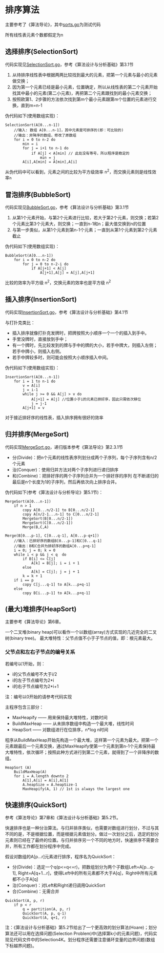 # 排序算法
主要参考了《算法导论》，其中[sorts.go](sorts.go)为测试代码

所有线性表元素个数都假定为n

## 选择排序(SelectionSort)

代码实现见[SelectionSort.go](sorts/SelectionSort.go)，参考《算法设计与分析基础》第3.1节

1. 从待排序线性表中根据两两比较找到最大的元素，把第一个元素与最小的元素做交换；
2. 因为第一个元素已经是最小元素，位置确定，所以从线性表的第二个元素开始找其中最小的元素(第二小元素)，再把第二个元素跟找到的最小元素交换；
3. 按照欧第1、2步骤的方法依次找到第m个最小元素跟第m个位置的元素进行交换，直到m=n-1

伪代码如下(使用数组实现)：

```
SelectionSort(A[0...n-1])
    //输入: 数组 A[0...n-1]，其中元素是可排序的(即：可比较的)
    //输出：非降序的数组，修改了原数组
    for i = 0 to n-2 do
        min = i
        for j = i+1 to n-1 do
            if A[j] < A[min] // 此处没有等号，所以程序是稳定的
                min = j
        A[i],A[min] = A[min],A[i]
```

从伪代码中可以看到，元素之间的比较为平方级效率 n<sup>2</sup>，而交换元素则是线性效率`n`

## 冒泡排序(BubbleSort)

代码实现见[BubbleSort.go](sorts/BubbleSort.go)，参考《算法设计与分析基础》第3.1节

1. 从第1个元素开始，与第2个元素进行比较，若大于第2个元素，则交换；若第2个元素比第3个元素大，则交换；一直到n-1和n；最大值交换到n的位置
2. 与第一步类似，从第1个元素到第n-1个元素；一直到从第1个元素到第2个元素截止

伪代码如下(使用数组实现)：

```
BubbleSort(A[0...n-1])
    for i = 0 to n-2 do
        for j = 0 to n-2-i do
            if A[j+1] < A[j]
                A[j+1],A[j] = A[j],A[j+1]
```

比较的效率为平方级 n<sup>2</sup>，交换元素的效率也是平方级 n<sup>2</sup>

## 插入排序(InsertionSort)

代码实现[InsertionSort.go](sorts/InsertionSort.go)，参考《算法设计与分析基础》第4.1节

与打扑克类比：
* 插入排序就像打扑克发牌时，把牌按照大小顺序一个一个的插入到手中。
* 手里没牌时，直接放到手中；
* 有一个牌时，先比较发到的牌与手中的牌的大小，若手中牌大，则插入左侧；若手中牌小，则插入右侧。
* 若手中牌较多时，则可能会按照大小顺序插入中间。

伪代码如下(使用数组实现)：

```
InsertionSort(A[0...n-1])
    for i = 1 to n-1 do
        v = A[i]
        j = i-1
        while j >= 0 && A[j] > v do
            A[j+1] = A[j] //位置小于i的元素已排好序，因此只需依次移位
            j = j-1
        A[j+1] = v
```

对于接近排好序的线性表，插入排序拥有很好的效率

## 归并排序(MergeSort)

代码实现[MergeSort.go](sorts/MergeSort.go)，递归版本参考《算法导论》第2.3.1节

* 分(Divide)：把n个元素的线性表序列划分成两个子序列，每个子序列含有n/2个元素
* 治(Conquer)：使用归并方法对两个子序列进行递归排序
* 和(Combine)：把排好序的两个子序列合并为一个排好序的序列
在不断递归的最后是n个长度为1的子序列，然后再依次向上排序合并。

伪代码如下(参考《算法设计与分析导论》第5.1节)：

```
MergeSort(A[0...n-1])
    if n > 1
        copy A[0...n/2-1] to B[0...n/2-1]
        copy A[n/2-1...n-1] to C[0...n/2-1]
        MergeSort(B[0...n/2-1])
        MergeSort(C[0...n/2-1])
        Merge(B,C,A)

Merge(B[0...p-1], C[0...q-1], A[0...p-q+1])
    //输入：已排好序的数组B[0...p-1]和C[0...q-1]
    //输出：B和C合并为排好序的数组A[0...p+q-1]
    i = 0; j = 0; k = 0
    while i < p && j < q  do
        if B[i] <= C[j]
            A[k] = B[j]; i = i + 1
        else
            A[k] = C[j]; j = j + 1
        k = k + 1
    if i == p
        copy C[j...q-1] to A[k...p+q-1]
    else
        copy B[i...p-1] to A[k...p+q-1]

```

## (最大)堆排序(HeapSort)

主要参考《算法导论》第6章。

一个二叉堆(binary heap)可以看作一个以数组(array)方式实现的几近完全的二叉树(binary tree)。
最大堆特性：父节点值不小于子节点的值，即：根元素最大。

### 父节点和左右子节点的编号关系

若编号以1开始，则：
* i的父节点编号不大于i/2
* i的左子节点编号为2*i
* i的右子节点编号为2*i+1

注：编号以0开始的请参考代码实现

主程序包含三部分：

* MaxHeapify —— 用来保持最大堆特性，对数时间
* BuildMaxHeap —— 从未排序数组中构造一个最大堆，线性时间
* HeapSort —— 对数组进行在位排序，n*log n时间

程序从BuildMaxHeap开始先构造一个最大堆，这样第一个元素为最大。把第一个元素跟最后一个元素交换，通过MaxHeapify使第一个元素到第n-1个元素保持最大堆特性，依次循环；按照此种方式进行到第二个元素，就得到了一个非降序的数组。

```
HeapSort (A)
    BuildMaxHeap(A)
    for i = A.length downto 2
        A[1],A[i] = A[i],A[1]
        A.heapSize = A.heapSize-1
        MaxHeapify(A, 1) // 1st is always the largest one
```

## 快速排序(QuickSort)

参考《算法导论》第7章和《算法设计与分析基础》第5.2节。

快速排序也是一种分治算法。与归并排序类似，也需要对数组进行划分，不过与其不同的是，不是根据位置，而是根据元素值划分。做过一次划分之后，选定的划分元素则已经在了最终的位置。与归并排序另一个不同的地方时，快速排序不需要合并，所有工作都在划分程序中完成。

假设对数组的A[p...r]元素进行排序，程序名为QuickSort：
* 分(Divide)：选定一个q(p<=q<=r)，把数组划分为两个子数组Left=A[p...q-1], Right=A[q+1...r]，使得Left中的所有元素都不大于A[q]，Right中所有元素都不小于A[q]
* 治(Conquer)：对Left和Right递归调用QuickSort
* 合(Combine)：无需合并

```
QuickSort(A, p, r)
    if p < r
        q = partition(A, p, r)
        QuickSort(A, p, q-1)
        QuickSort(A, q+1, r)
```

注：《算法设计与分析基础》第5.2节给出了一个更高效的划分算法(Hoare)；划分算法还可以用在选择问题(Selection Problem)中(选择第k小的元素问题)，代码实现见代码文件中的Selection4K。划分程序还需要注意循环变量的边界问题(数组下标越界问题)。
